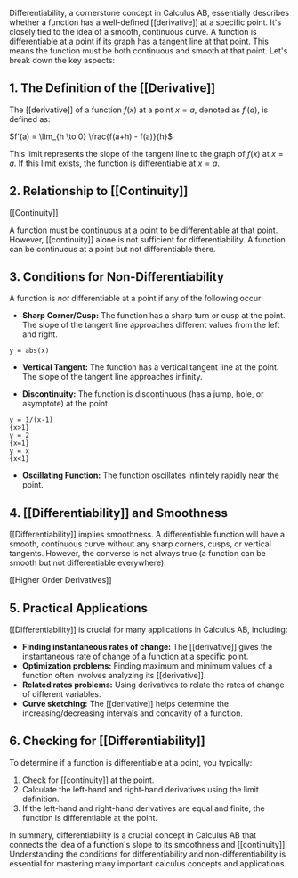 
Differentiability, a cornerstone concept in Calculus AB, essentially describes whether a function has a well-defined [[derivative]] at a specific point.  It's closely tied to the idea of a smooth, continuous curve.  A function is differentiable at a point if its graph has a tangent line at that point.  This means the function must be both continuous and smooth at that point. Let's break down the key aspects:


## 1. The Definition of the [[Derivative]]

The [[derivative]] of a function $f(x)$ at a point $x=a$, denoted as $f'(a)$, is defined as:

$f'(a) = \lim_{h \to 0} \frac{f(a+h) - f(a)}{h}$

This limit represents the slope of the tangent line to the graph of $f(x)$ at $x=a$.  If this limit exists, the function is differentiable at $x=a$.


## 2.  Relationship to [[Continuity]]

[[Continuity]]

A function must be continuous at a point to be differentiable at that point. However, [[continuity]] alone is not sufficient for differentiability.  A function can be continuous at a point but not differentiable there.


## 3. Conditions for Non-Differentiability

A function is *not* differentiable at a point if any of the following occur:

* **Sharp Corner/Cusp:** The function has a sharp turn or cusp at the point.  The slope of the tangent line approaches different values from the left and right.

```desmos-graph
y = abs(x)
```

* **Vertical Tangent:** The function has a vertical tangent line at the point. The slope of the tangent line approaches infinity.

* **Discontinuity:** The function is discontinuous (has a jump, hole, or asymptote) at the point.

```desmos-graph
y = 1/(x-1)
{x>1}
y = 2
{x=1}
y = x
{x<1}
```

* **Oscillating Function:** The function oscillates infinitely rapidly near the point.


## 4.  [[Differentiability]] and Smoothness
 [[Differentiability]] implies smoothness.  A differentiable function will have a smooth, continuous curve without any sharp corners, cusps, or vertical tangents. However, the converse is not always true (a function can be smooth but not differentiable everywhere).

[[Higher Order Derivatives]]


## 5.  Practical Applications
 [[Differentiability]] is crucial for many applications in Calculus AB, including:

* **Finding instantaneous rates of change:** The [[derivative]] gives the instantaneous rate of change of a function at a specific point.
* **Optimization problems:** Finding maximum and minimum values of a function often involves analyzing its [[derivative]].
* **Related rates problems:**  Using derivatives to relate the rates of change of different variables.
* **Curve sketching:**  The [[derivative]] helps determine the increasing/decreasing intervals and concavity of a function.


## 6.  Checking for [[Differentiability]] 
To determine if a function is differentiable at a point, you typically:

1. Check for [[continuity]] at the point.
2. Calculate the left-hand and right-hand derivatives using the limit definition.
3. If the left-hand and right-hand derivatives are equal and finite, the function is differentiable at the point.


In summary, differentiability is a crucial concept in Calculus AB that connects the idea of a function's slope to its smoothness and [[continuity]]. Understanding the conditions for differentiability and non-differentiability is essential for mastering many important calculus concepts and applications.
